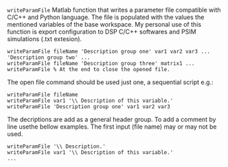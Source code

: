 `writeParamFile` Matlab function that writes a parameter file compatible with C/C++ and Python language. The file is populated with the values the mentioned variables of the base workspace. My personal use of this function is export configuration to  DSP C/C++ softwares and PSIM simulations (.txt extesion).

```
writeParamFile fileName 'Description group one' var1 var2 var3 ... 'Description group two' ...
writeParamFile fileName 'Description group three' matrix1 ...
writeParamFile % At the end to close the opened file.
```

The open file command should be used just one, a sequential script e.g.:

```
writeParamFile fileName
writeParamFile var1 '\\ Description of this variable.'
writeParamFile 'Description group one' var1 var2 var3
```

The decriptions are add as a general header group. To add a comment by line usethe bellow examples. The first input (file name) may or may not  be used.

```
writeParamFile '\\ Description.'
writeParamFile var1 '\\ Description of this variable.'
...
```
